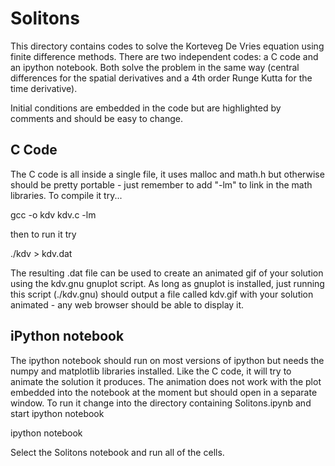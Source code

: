Solitons
========

This directory contains codes to solve the Korteveg De Vries equation using
finite difference methods. There are two independent codes: a C code and an
ipython notebook. Both solve the problem in the same way (central differences
for the spatial derivatives and a 4th order Runge Kutta for the time 
derivative).

Initial conditions are embedded in the code but are highlighted by comments and
should be easy to change.

C Code
------
The C code is all inside a single file, it uses malloc and math.h but otherwise
should be pretty portable - just remember to add "-lm" to link in the math
libraries. To compile it try...

gcc -o kdv kdv.c -lm

then to run it try

./kdv > kdv.dat

The resulting .dat file can be used to create an animated gif of your solution
using the kdv.gnu gnuplot script. As long as gnuplot is installed, just running
this script (./kdv.gnu) should output a file called kdv.gif with your solution
animated - any web browser should be able to display it.


iPython notebook
----------------
The ipython notebook should run on most versions of ipython but needs the numpy
and matplotlib libraries installed. Like the C code, it will try to animate the
solution it produces. The animation does not work with the plot embedded into
the notebook at the moment but should open in a separate window. To run it
change into the directory containing Solitons.ipynb and start ipython notebook

ipython notebook

Select the Solitons notebook and run all of the cells.
